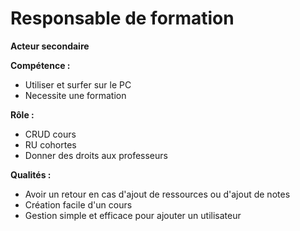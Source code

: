 # Responsable de formation

**Acteur secondaire**

**Compétence :**
- Utiliser et surfer sur le PC
- Necessite une formation 

**Rôle :**
- CRUD cours 
- RU cohortes
- Donner des droits aux professeurs


**Qualités :**

- Avoir un retour en cas d'ajout de ressources ou d'ajout de notes
- Création facile d'un cours
- Gestion simple et efficace pour ajouter un utilisateur

